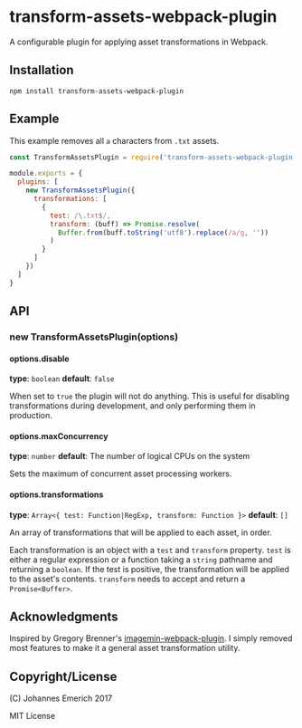 # transform-assets-webpack-plugin

A configurable plugin for applying asset transformations in Webpack.

## Installation

    npm install transform-assets-webpack-plugin

## Example

This example removes all `a` characters from `.txt` assets.

```js
const TransformAssetsPlugin = require('transform-assets-webpack-plugin')

module.exports = {
  plugins: [
    new TransformAssetsPlugin({
      transformations: [
        {
          test: /\.txt$/,
          transform: (buff) => Promise.resolve(
            Buffer.from(buff.toString('utf8').replace(/a/g, ''))
          )
        }
      ]
    })
  ]
}
```

## API

### new TransformAssetsPlugin(options)

#### options.disable

**type**: `boolean`
**default**: `false`

When set to `true` the plugin will not do anything. This is useful
for disabling transformations during development, and only performing
them in production.

#### options.maxConcurrency

**type**: `number`
**default**: The number of logical CPUs on the system

Sets the maximum of concurrent asset processing workers.

#### options.transformations

**type**: `Array<{ test: Function|RegExp, transform: Function }>`
**default**: `[]`

An array of transformations that will be applied to each asset, in
order.

Each transformation is an object with a `test` and `transform` property.
`test` is either a regular expression or a function taking a `string`
pathname and returning a `boolean`. If the test is positive, the
transformation will be applied to the asset's contents. `transform`
needs to accept and return a `Promise<Buffer>`.

## Acknowledgments

Inspired by Gregory Brenner's
[imagemin-webpack-plugin](https://github.com/Klathmon/imagemin-webpack-plugin).
I simply removed most features to make it a general asset transformation
utility.

## Copyright/License

(C) Johannes Emerich 2017

MIT License
